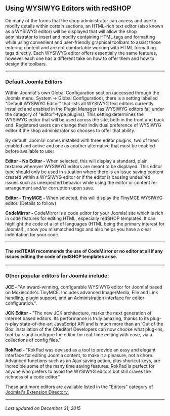 ## Using WYSIWYG Editors with redSHOP
On many of the forms that the shop administrator can access and use to modify details within certain sections, an HTML-rich text editor (also known as a WYSIWYG editor) will be displayed that will allow the shop administrator to insert and modify containing HTML tags and formatting while using convenient and user-friendly graphical toolbars to assist those entering content and are not comfortable working with HTML formatting tags directly. Each WYSIWYG editor offers essentially the same features, however each one has a different take on how to offer them and how to design the toolbars.

<hr>

### Default Joomla Editors
Within Joomla!'s own Global Configuration section (accessed through the Joomla menu, System -> Global Configuration), there is a setting labelled "Default WYSIWYG Editor" that lists all WYSIWYG text editors currently installed and enabled in the Plugin Manager (as WYSIWYG editors fall under the category of "editor"-type plugins). This setting determines the WYSIWYG editor that will be used across the site, both in the front and back end. Registered users can change their individual preference of WYSIWYG editor if the shop administrator so chooses to offer that ability.

By default, Joomla! comes installed with three editor plugins, two of them enabled and active and one as another alternative that must be enabled before available to use:

<b>Editor - No Editor - </b>When selected, this will display a standard, plain textarea wherever WYSIWYG editors are meant to be displayed. This editor type should only be used in situation where there is an issue saving content created within a WYSIWYG editor or if the editor is causing undesired issues such as unexpected behavior while using the editor or content re-arrangement and/or corruption upon save. 

<b>Editor - TinyMCE - </b>When selected, this will display the TinyMCE WYSIWYG editor. (Details to follow)

<b>CodeMirror - </b>CodeMirror is a code editor for your Joomla! site which is rich in code features for editing HTML, especially redSHOP templates. It can highlight the code of a lot of languages (HTML being the primary interest for Joomla!) , show you mismatched tags and also helps you have a clear indentation for your code. 

<hr>

#### The redTEAM recommends the use of CodeMirror or no editor at all if any issues editing the code of redSHOP templates arise.

<hr>

### Other popular editors for Joomla include:
<b>JCE - </b>"An award-winning, configurable WYSIWYG editor for Joomla! based on Moxiecode's TinyMCE. Includes advanced Image/Media, File and Link handling, plugin support, and an Administration interface for editor configuration.".

<b>JCK Editor - </b>"The new JCK architecture, marks the next generation of internet based editors. Its performance is truly amazing, thanks to its plug-n-play state-of-the-art JavaScript API and is much more than an ‘Out of the Box’ installation of the CKeditor! Developers can now choose what plug-ins, tool-bars and configure the editor for real-time editing with ease, via a collections of config files."

<b>RokPad - </b>"RokPad was devised as a tool to provide an easy and elegant interface for editing Joomla content, to make it a pleasure, not a chore. Advanced functions such as an Ajax saving action, plus shortcut keys, are incredible some of the many time saving features. RokPad is perfect for anyone who prefers to avoid the WYSIWYG editors but still craves the richness of a code editor."

These and more editors are available listed in the "Editors" category of <a href="http://extensions.jooomla.org/">Joomla!'s Extension Directory.</a>

<hr>

<h6>Last updated on December 31, 2015</h6>